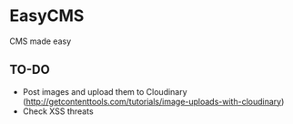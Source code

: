# EasyCMS
CMS made easy

## TO-DO

 - Post images and upload them to Cloudinary (http://getcontenttools.com/tutorials/image-uploads-with-cloudinary)
 - Check XSS threats
